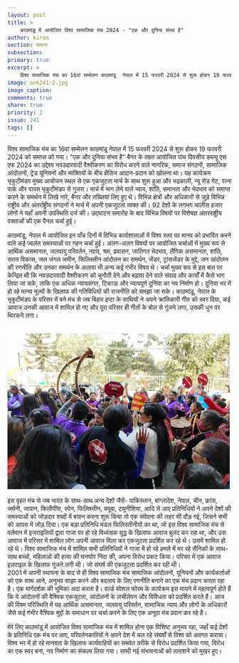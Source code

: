 ```yaml
---
layout: post
title: >
    काठमांडू में आयोजित विश्व सामाजिक मंच 2024 - "एक और दुनिया संभव है"
author: kiran
section: समाज
subsection:
primary: true
excerpt: >
    विश्व सामाजिक मंच का 16वां सम्मेलन काठमांडू  नेपाल में 15 फरवरी 2024 से शुरू होकर 19 फरवरी 2024 को समाप्त को गया। "एक और दुनिया संभव है" बैनर के तहत आयोजित पांच दिवसीय डब्ल्यू एस एफ 2024 का उद्देश्य ...
image: ank241-2.jpg
image_caption:
comments: true
share: true
priority: 2
issue: 241
tags: []
---
```


विश्व सामाजिक मंच का 16वां सम्मेलन काठमांडू  नेपाल में 15 फरवरी 2024 से शुरू होकर 19 फरवरी 2024 को समाप्त को गया। "एक और दुनिया संभव है" बैनर के तहत आयोजित पांच दिवसीय डब्ल्यू एस एफ 2024 का उद्देश्य नवउदारवादी वैश्वीकरण का विरोध करने वाले नागरिक, समाज संगठनों, सामाजिक आंदोलनों, ट्रेड यूनियनों और व्यक्तियों के बीच क्षैतिज आदान-प्रदान को खोलना था। यह कार्यक्रम भृकुटीमंडप मुख्य आयोजन स्थल से एक एकजुटता मार्च के साथ शुरू हुआ और भद्रकाली, न्यू रोड गेट, रत्ना पार्क और वापस भृकुटीमंडप से गुजरा।  मार्च में भाग लेने वाले न्याय, शांति, समानता और भेदभाव को समाप्त करने के समर्थन में लिखे नारे, बैनर और तख्तियां लिए हुए थे। विभिन्न क्षेत्रों और अधिकारों से जुड़े विभिन्न राष्ट्रीय और अंतर्राष्ट्रीय संगठनों ने मार्च में अपनी एकजुटता व्यक्त की। 92 देशों के लगभग चालीस हजार लोगों ने यहाँ अपनी उपस्थिति दर्ज की। उद्घाटन समारोह के बाद विभिन्न विषयों पर विशेषज्ञ अंतरराष्ट्रीय वक्ताओं की एक पैनल चर्चा हुई।

काठमांडू,  नेपाल में आयोजित इन पाँच दिनों में विभिन्न कार्यशालाओं में विश्व स्तर पर मानव को प्रभावित करने वाले कई ज्वलंत समस्याओं पर गहन चर्चा हुई। अलग-अलग विषयों पर आयोजित चर्चाओं में मुख्य रूप से आर्थिक असमानता, जलवायु परिवर्तन, न्याय, श्रम, प्रवासन, जातिगत भेदभाव, लैंगिक असमानता, शांति, सतत विकास, जल जंगल जमीन, फिलिस्तीन आंदोलन का समर्थन,  जेंडर,  ट्रांसजेंडर के मुद्दे, जन आंदोलन की रणनीति और उनका समर्थन के अलावा भी अन्य कई गंभीर विषय थे। चर्चा मुख्य रूप से इस बात पर केन्द्रित थी कि नवउदारवादी वैश्वीकरण को चुनौती देने और बढ़ावा देने वाले संवाद और कार्यों में कैसे भाग लिया जा सके, ताकि एक अधिक न्यायसंगत, टिकाऊ और न्यायपूर्ण दुनिया का नव निर्माण हो। दुनिया भर में हो रहे मानव मूल्यों के खिलाफ की गतिविधियों की राजनीति को समझा जा सके।
काठमांडू, नेपाल के भृकुटीमंडप के परिसर में बने मंच से जब बिहार इप्टा के साथियों ने अपने क्रांतिकारी गीत को स्वर दिया, कई आवाज उनकी आवाज में शामिल हो गए और पूरा परिसर ही गीतों के बोल से गूंजने लगा, उसकी धुन पर थिरकने लगा।

<br/>
<img src = "/static/news_images/ank241-2-2.jpg" width = "500" height = "350" />
<br/>

इस वृहत मंच से जब भारत के साथ-साथ अन्य देशों जैसे- पाकिस्तान, बांग्लादेश, नेपाल, चीन, फ्रांस, जर्मनी, जापान, फिलीपींस, स्पेन, फिलिस्तीन, क्यूबा, ट्यूनीशिया, आदि से आए प्रतिनिधियों ने अपने देशों की समस्याओं को जोड़दार शब्दों में बयान करना शुरू किया तो एक संवेदना की लहर सी दौड़ गई, जिसने सभी को आपस में जोड़ दिया। एक बड़ा प्रतिनिधि मंडल फिलिस्तीनीयों का था, जो इस विश्व सामाजिक मंच से वर्तमान में इजराइलियों द्वारा गाजा पर हो रहे विध्वंसक युद्ध के खिलाफ आवाज बुलंद कर रहा था, और उस आवाज में परिसर में शामिल लोग अपनी आवाज मिला कर एकजुटता प्रदर्शित कर रहे थे। उसमें शामिल हो रहे थे। विश्व सामाजिक मंच में शामिल सभी प्रतिनिधियों ने गाजा में हो रहे हमले में मर रहे सैनिकों के साथ-साथ बच्चों, महिलाओं की हत्या की घनघोर निंदा की, अपना विरोध प्रकट किया। परिसर में एक आवाज इज़राइल के खिलाफ गूंजने लगी थी। जो संघर्ष की एकजुटता प्रदर्शित कर रही थी।    
2001 में अपनी स्थापना के बाद से ही विश्व सामाजिक मंच सामाजिक आंदोलनों, यूनियनों और कार्यकर्ताओं को एक साथ आने, अनुभव साझा करने और बदलाव के लिए रणनीति बनाने का एक मंच प्रदान करता रहा है। एक मार्गदर्शक की भूमिका अदा करता है। वर्ल्ड सोशल फोरम के कार्यक्रम इस मायने में महत्वपूर्ण होते हैं कि ये आंदोलनों की वैश्विक एकजुटता, आंदोलनों के लचीलेपन और विविधता को प्रदर्शित करते हैं। आज की विषम परिस्थिति में यह आर्थिक असमानता, जलवायु परिवर्तन, सामाजिक न्याय और लोगों के अधिकारों जैसे कई गंभीर वैश्विक मुद्दों के समाधान पर चर्चा करने के लिए एक अनूठा मंच प्रदान कर रहे है।

मेरे लिए काठमांडू में आयोजित विश्व सामाजिक मंच में शामिल होना एक विशिष्ट अनुभव रहा,  जहाँ कई  देशों के प्रतिनिधि एक मंच पर आए, परिवर्तनकारियों ने अपने देश में चल रहे संघर्षों से विश्व को अवगत कराया। विश्व भर में हो रहे मानवता के खिलाफ कार्यवाहियों का समवेत तरीके से विरोध प्रदर्शित किया गया, विरोध का एक स्वर बना, नव निर्माण का संकल्प लिया गया। साथी नई संभावनाओं को तलाशने को मुखर हुए।
